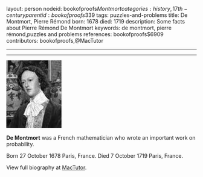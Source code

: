 layout: person
nodeid: bookofproofs$Montmort
categories: history,17th-century
parentid: bookofproofs$339
tags: puzzles-and-problems
title: De Montmort, Pierre Rémond
born: 1678
died: 1719
description: Some facts about Pierre Rémond De Montmort
keywords: de montmort, pierre rémond,puzzles and problems
references: bookofproofs$6909
contributors: bookofproofs,@MacTutor

---


---

![Montmort.jpg](https://github.com/bookofproofs/bookofproofs.github.io/blob/main/_sources/_assets/images/portraits/Montmort.jpg?raw=true)

**De Montmort** was a French mathematician who wrote an important work on probability.

Born 27 October 1678 Paris, France. Died 7 October 1719 Paris, France.


View full biography at [MacTutor](https://mathshistory.st-andrews.ac.uk/Biographies/Montmort/).